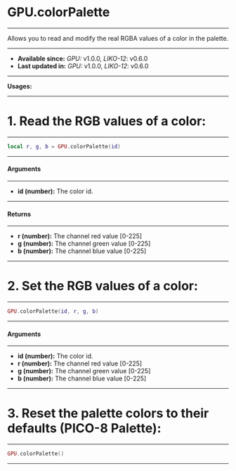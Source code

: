 # GPU.colorPalette
---

Allows you to read and modify the real RGBA values of a color in the palette.

---

* **Available since:** _GPU:_ v1.0.0, _LIKO-12_: v0.6.0
* **Last updated in:** _GPU:_ v1.0.0, _LIKO-12_: v0.6.0

---

**Usages:**

---

# 1. Read the RGB values of a color:
---

```lua
local r, g, b = GPU.colorPalette(id)
```


---
#### Arguments
---

* **id (number):** The color id.


---
#### Returns
---

* **r (number):** The channel red value [0-225]
* **g (number):** The channel green value [0-225]
* **b (number):** The channel blue value [0-225]

---

# 2. Set the RGB values of a color:
---

```lua
GPU.colorPalette(id, r, g, b)
```


---
#### Arguments
---

* **id (number):** The color id.
* **r (number):** The channel red value [0-225]
* **g (number):** The channel green value [0-225]
* **b (number):** The channel blue value [0-225]

---

# 3. Reset the palette colors to their defaults (PICO-8 Palette):
---

```lua
GPU.colorPalette()
```

---